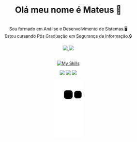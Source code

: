 
<div  align="center">
  <h1> Olá meu nome é Mateus 👋 </h1><br>
Sou formado em Análise e Desenvolvimento de Sistemas.🖥️<br>
Estou cursando Pós Graduação em Segurança da Informação.🔒  
<br>
<br>
<div aling="center">
  <a href="https://github.com/mateusfilipeferraz">
  <img height="180em"    src="https://github-readme-stats.vercel.app/api?username=mateusfilipeferraz&show_icons=true&theme=react&include_all_commits=true&count_private=true"/>
  <img height="180em"   src="https://github-readme-stats.vercel.app/api/top-langs/?username=mateusfilipeferraz&layout=compact&langs_count=7&theme=react" />
     <br>
     <br>
</div>

![My Skills](https://skillicons.dev/icons?i=java,css,html,linux,github,git,ps,mysql&theme=dark)
  <div> 
  <a href="https://www.instagram.com/mateusfferraz/" ><img src="https://img.shields.io/badge/-Instagram-%23E4405F?style=for-the-badge&logo=instagram&logoColor=white" target="_blank"></a>
  <a href = "mailto:mateus.p.ferraz@gmail.com"><img src="https://img.shields.io/badge/-Gmail-%23333?style=for-the-badge&logo=gmail&logoColor=white" target="_blank"></a>
  <a href="https://www.linkedin.com/in/mateus-ferraz-535b45a4/" target="_blank"><img src="https://img.shields.io/badge/-LinkedIn-%230077B5?style=for-the-badge&logo=linkedin&logoColor=white" target="_blank"></a>
  

 ![Snake animation](https://github.com/mateusfilipeferraz/mateusfilipeferraz/blob/output/github-contribution-grid-snake.svg)
 </div>
  </div>
